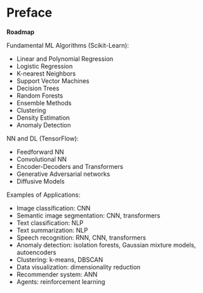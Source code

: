 # Preface

**Roadmap**  

Fundamental ML Algorithms (Scikit-Learn):  

* Linear and Polynomial Regression  
* Logistic Regression  
* K-nearest Neighbors  
* Support Vector Machines    
* Decision Trees  
* Random Forests  
* Ensemble Methods  
* Clustering  
* Density Estimation  
* Anomaly Detection  

NN and DL (TensorFlow):  

* Feedforward NN  
* Convolutional NN  
* Encoder-Decoders and Transformers  
* Generative Adversarial networks  
* Diffusive Models  

Examples of Applications:  
*  Image classification: CNN  
*  Semantic image segmentation: CNN, transformers  
*  Text classification: NLP  
*  Text summarization: NLP
*  Speech recognition: RNN, CNN, transformers
*  Anomaly detection: isolation forests, Gaussian mixture models, autoencoders
*  Clustering: k-means, DBSCAN
*  Data visualization: dimensionality reduction
*  Recommender system: ANN
*  Agents: reinforcement learning

